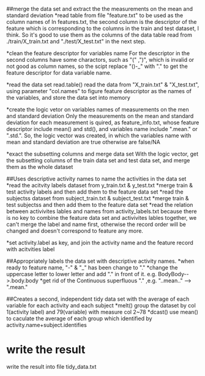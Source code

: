 ##merge the data set and extract the the measurements on the mean and standard deviation 
*read table from file "feature.txt" to be used as the column names of 
  In features.txt, the second column is the descriptor of the feature which is corresponding to the columns in the train and test dataset, I think. So it's good to use them as the columns of the data table read from ./train/X_train.txt and "./test/X_test.txt" in the next step.
  
*clean the feature descriptor for variables name
For the descriptor in the second columns have some charactors, such as "(" ,")", which is invalid or not good as column names, so the scipt replace "()-_" with "." to get the feature descriptor for data variable name.
  
*read the data set
read.table() read the data from "X_train.txt" & "X_test.txt", using parameter "col.names" to figure feature descriptor as the names of the variables, and store the data set into memory

*create the logic vetor on variables names of measurements on the men and standard deviation
Only the measurements on the mean and standard deviation for each measurement is quired, as feature_info.txt, whose feature descriptor include mean() and std(), and variables name include ".mean." or ".std.". So, the logic vector was created, in which the variables name with mean and standard deviation are true otherwise are false/NA

*exact the subsetting columns and merge data set
With the logic vector, get the subsetting columns of the train data set and test data set, and merge them as the whole dataset

##Uses descriptive activity names to name the activities in the data set
*read the acitvity labels dataset from y_train.txt & y_test.txt
*merge train & test activity labels and then add them to the feature data set
*read the subjectss dataset from subject_train.txt & subject_test.txt
*merge train & test subjectss and then add them to the feature data set
*read the relation between activivites lables and names from activity_labels.txt
because there is no key to combine the feature data set and activivites lables together, we can't merge the label and name first, otherwise the record order will be changed and doesn't correspond to feature any more.
	
*set activity.label as key, and join the activity name and the feature record with acitvities label

##Appropriately labels the data set with descriptive activity names. 
*when ready to feature name, "-" & "_" has been change to "."
*change the uppercase letter to lower letter and add "." in front of it. e.g. BodyBody-->.body.body
*get rid of the Continuous superfluous "." ,e.g. "..mean.." --> ".mean."

##Creates a second, independent tidy data set with the average of each variable for each activity and each subject
*melt() group the dataset by col 1(activity label) and 79(variable) with measure col 2~78
*dcast() use mean() to caculate the average of each group which identified by activity.name+subject.identifies

# write the result 
  write the result into file tidy_data.txt